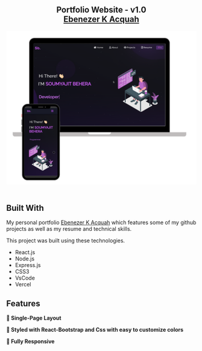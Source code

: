 


<h2 align="center">
  Portfolio Website - v1.0<br/>
  <a href="Vercel/deployment" target="_blank">Ebenezer K Acquah</a>
</h2>
<div align="center">
  <img alt="Demo" src="./Images/readme-img1.png" />
</div>

<br/>






## Built With

My personal portfolio <a href="replace/with/vercel/deployment" target="_blank">Ebenezer K Acquah</a> which features some of my github projects as well as my resume and technical skills.<br/>

This project was built using these technologies.

- React.js
- Node.js
- Express.js
- CSS3
- VsCode
- Vercel

## Features

**📖 Single-Page Layout**

**🎨 Styled with React-Bootstrap and Css with easy to customize colors**

**📱 Fully Responsive**

